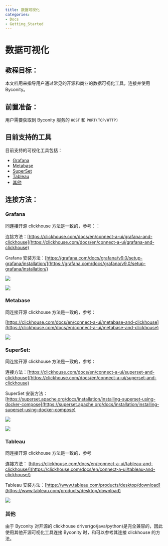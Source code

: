 ```yaml
---
title: 数据可视化
categories:
- Docs
- Getting_Started
---
```


# 数据可视化

## 教程目标：

本文档用来指导用户通过常见的开源和商业的数据可视化工具，连接并使用 Byconity。

## 前置准备：

用户需要获取到 Byconity 服务的 `HOST` 和 `PORT(TCP/HTTP)`

## 目前支持的工具

目前支持的可视化工具包括：

- [Grafana](数据可视化.md)
- [Metabase](数据可视化.md)
- [SuperSet](数据可视化.md)
- [Tableau](数据可视化.md)
- [其他](数据可视化.md)

## 连接方法：

### Grafana

同连接开源 clickhouse 方法是一致的，参考：：

连接方法：[https://clickhouse.com/docs/en/connect-a-ui/grafana-and-clickhouse](https://clickhouse.com/docs/en/connect-a-ui/grafana-and-clickhouse)

Grafana 安装方法：[https://grafana.com/docs/grafana/v9.0/setup-grafana/installation/](https://grafana.com/docs/grafana/v9.0/setup-grafana/installation/)

![](/static/boxcnPWwcVS2PP0ScJ1DABrY5Gb.png)

![](/static/boxcnUlfPZA9ubTQw2MiKV0eOSc.png)

### Metabase

同连接开源 clickhouse 方法是一致的，参考：

[https://clickhouse.com/docs/en/connect-a-ui/metabase-and-clickhouse](https://clickhouse.com/docs/en/connect-a-ui/metabase-and-clickhouse)

![](/static/boxcnzLODLCibKe4uefhtK3bPMh.png)

### SuperSet:

同连接开源 clickhouse 方法是一致的，参考：

连接方法：[https://clickhouse.com/docs/en/connect-a-ui/superset-and-clickhouse](https://clickhouse.com/docs/en/connect-a-ui/superset-and-clickhouse)

SuperSet 安装方法：[https://superset.apache.org/docs/installation/installing-superset-using-docker-compose](https://superset.apache.org/docs/installation/installing-superset-using-docker-compose)

![](/static/boxcnLpId4cqZ0REcyCFlZYxPqh.png)

![](/static/boxcnG3sMOmptJiaYGlugaznN3f.png)

### Tableau

同连接开源 clickhouse 方法是一致的，参考

连接方法： [https://clickhouse.com/docs/en/connect-a-ui/tableau-and-clickhouse/](https://clickhouse.com/docs/en/connect-a-ui/tableau-and-clickhouse/)

Tableau 安装方法：[https://www.tableau.com/products/desktop/download](https://www.tableau.com/products/desktop/download)

![](/static/boxcnLhKBy77zRRuwIKvGNEpdad.png)

### 其他

由于 Byconity 对开源的 clickhouse driver(go/java/python)是完全兼容的，因此使用其他开源可视化工具连接 Byconity 时，和可以参考其连接 clickhouse 的方法。
